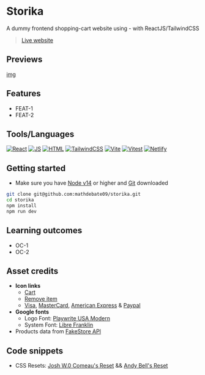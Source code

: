 # Storika

A dummy frontend shopping-cart website using - with ReactJS/TailwindCSS
>[Live website](https://example.com)

## Previews

[img](https://example.com)

## Features

- FEAT-1
- FEAT-2

## Tools/Languages

[![React](https://img.shields.io/badge/-React-000?style=for-the-badge&logo=react)](https://react.dev/learn)
[![JS](https://img.shields.io/badge/-JavaScript-000?style=for-the-badge&logo=javascript&logoColor=F0DB4F)](https://developer.mozilla.org/en-US/docs/Web/JavaScript)
[![HTML](https://img.shields.io/badge/-HTML-000?style=for-the-badge&logo=html5)](https://developer.mozilla.org/en-US/docs/Web/HTML)
[![TailwindCSS](https://img.shields.io/badge/-TailwindCSS-000?style=for-the-badge&logo=tailwindcss&logoColor=1572B6)](https://tailwindcss.com/docs/installation)
[![Vite](https://img.shields.io/badge/-Vite-000?style=for-the-badge&logo=vite)](https://vitejs.dev/guide/)
[![Vitest](https://img.shields.io/badge/-Vitest-000?style=for-the-badge&logo=vitest)](https://vitest.dev/guide/)
[![Netlify](https://img.shields.io/badge/-Netlify-000?style=for-the-badge&logo=netlify)](https://docs.netlify.com/get-started/)

## Getting started

- Make sure  you have [Node v14](https://nodejs.org/en/download/package-manager) or higher and [Git](https://git-scm.com/downloads) downloaded

```bash
git clone git@github.com:mathdebate09/storika.git
cd storika
npm install
npm run dev
```

## Learning outcomes

- OC-1
- OC-2

## Asset credits

- **Icon links**
  - [Cart](https://lucide.dev/icons/shopping-bag)
  - [Remove item](https://lucide.dev/icons/trash-2)
  - [Visa](https://www.svgrepo.com/svg/328144/visa), [MasterCard](https://www.svgrepo.com/svg/508701/mastercard-full), [American Express](https://www.svgrepo.com/svg/266068/american-express) & [Paypal](https://www.svgrepo.com/svg/508716/paypal)
- **Google fonts**
  - Logo Font: [Playwrite USA Modern](https://fonts.google.com/specimen/Playwrite+US+Modern?preview.text=storika.)
  - System Font: [Libre Franklin](https://fonts.google.com/specimen/Libre+Franklin?preview.text=Hello%20Wolrd)
- Products data from [FakeStore API](https://fakestoreapi.com/)

## Code snippets

- CSS Resets: [Josh W.0 Comeau's Reset](https://www.joshwcomeau.com/css/custom-css-reset/) && [Andy Bell's Reset](https://piccalil.li/blog/a-more-modern-css-reset/)
